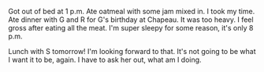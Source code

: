Got out of bed at 1 p.m. Ate oatmeal with some jam mixed in. I took my time. Ate dinner with G and R for G's birthday at Chapeau. It was too heavy. I feel gross after eating all the meat. I'm super sleepy for some reason, it's only 8 p.m.

Lunch with S tomorrow! I'm looking forward to that. It's not going to be what I want it to be, again. I have to ask her out, what am I doing.
